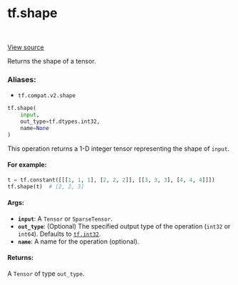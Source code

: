 <div itemscope itemtype="http://developers.google.com/ReferenceObject">
<meta itemprop="name" content="tf.shape" />
<meta itemprop="path" content="Stable" />
</div>

# tf.shape

<!-- Insert buttons -->

<table class="tfo-notebook-buttons tfo-api" align="left">
</table>

<a target="_blank" href="/code/stable/tensorflow/python/ops/array_ops.py">View source</a>



<!-- Start diff -->
Returns the shape of a tensor.

### Aliases:

* `tf.compat.v2.shape`


``` python
tf.shape(
    input,
    out_type=tf.dtypes.int32,
    name=None
)
```



<!-- Placeholder for "Used in" -->

This operation returns a 1-D integer tensor representing the shape of `input`.

#### For example:



```python
t = tf.constant([[[1, 1, 1], [2, 2, 2]], [[3, 3, 3], [4, 4, 4]]])
tf.shape(t)  # [2, 2, 3]
```

#### Args:


* <b>`input`</b>: A `Tensor` or `SparseTensor`.
* <b>`out_type`</b>: (Optional) The specified output type of the operation (`int32` or
  `int64`). Defaults to <a href="../tf.md#int32"><code>tf.int32</code></a>.
* <b>`name`</b>: A name for the operation (optional).


#### Returns:

A `Tensor` of type `out_type`.
